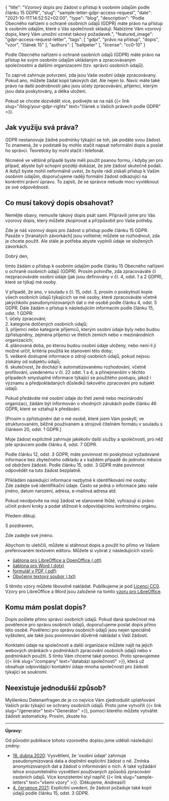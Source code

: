 {
    "title": "Vzorový dopis pro žádost o přístup k osobním údajům podle článku 15 GDPR",
    "slug": "sample-letter-gdpr-access-request",
    "date": "2021-10-11T14:52:52+02:00",
    "type": "blog",
    "description": "Podle Obecného nařízení o ochraně osobních údajů (GDPR) máte právo na přístup k osobním údajům, které o Vás společnosti skladují. Nabízíme Vám vzorový dopis, který Vám umožní vznést takový požadavek.",
    "featured_image": "gdpr-access-request-letter",
    "tags": [ "gdpr", "právo na přístup", "dopis", "vzor", "článek 15" ],
    "authors": [ "baltpeter" ],
    "license": "cc0-10"
}

Podle Obecného nařízení o ochraně osobních údajů (GDPR) máte právo na přístup ke svým osobním údajům ukládaným a zpracovávaným společnostmi a dalšími organizacemi (tzv. správci osobních údajů).

To zaprvé zahrnuje potvrzení, zda jsou Vaše osobní údaje zpracovávany. Pokud ano, můžete žádat kopii takových dat. Ale nejen to. Navíc máte také právo na další podrobnosti jako jsou účely zpracovávání, příjemci, kterým jsou data poskytovány, a délka uložení.

Pokud se chcete dozvědět více, podívejte se na náš {{< link slug="/blog/your-gdpr-rights" text="článek o Vašich právech podle GDPR" >}}.

## Jak využiju svá práva?

GDPR nestanovuje žádné podmínky týkající se toh, jak podáte svou žádost. To znamená, že v podstatě by mohlo stačit napsat neformální dopis a poslat ho správci. Teoreticky by mohl stačit i telefonát.

Nicméně ve většině případě byste měli použít psanou formu, i kdyby jen pro případ, abyste byli schopní později dokázat, že jste žádost skutečně podali. A ikdyž byste mohli neformálně uvést, že byste rádi získali přístup k Vašim osobním údajům, doporučujeme raději formální žádost odkazující na konkrétní právní úpravu. To zajistí, že se správce nebude moci vyvléknout ze své odpovědnosti.

## Co musí takový dopis obsahovat?

Nemějte obavy, nemusíte takový dopis psát sami. Připravili jsme pro Vás vzorový dopis, který můžete zkopírovat a přizpůsobit pro Vaše potřeby.

Zde je náš vzorový dopis pro žádost o přístup podle článku 15 GDPR. Pasáže v [hranatých závorkách] jsou volitelné; můžete se rozhodnout, zda je chcete použít. Ale stále je potřeba abyste vyplnili údaje ve <span class="blog-letter-fill-in">složených závorkách</span>.

<div class="blog-letter">
<p>Dobrý den,</p>

<p>tímto žádám o přístup k osobním údajům podle článku 15 Obecného nařízení o ochraně osobních údajů (GDPR). Prosím potvrďte, zda zpracováváte či nezpracováváte osobní údaje (jak jsou definovány v čl. 4, odst. 1 a 2 GDPR), které se týkají mé osoby.</p>

<p>V případě, že ano, v souladu s čl. 15, odst. 3, prosím o poskytnutí kopie všech osobních údajů týkajících se mé osoby, které zpracováváte včetně jakýchkoliv pseudonymizovaných dat o mé osobě podle článku 4, odst. 5 GDPR. Dále žádám o přístup k následujícím informacím podle článku 15, odst. 1 GDPR:<br>
1. účely zpracování;<br>
2. kategorie dotčených osobních údajů;<br>
3. příjemci nebo kategorie příjemců, kterým osobní údaje byly nebo budou zpřístupněny, zejména příjemci ve třetích zemích nebo v mezinárodních organizacích;<br>
4. plánovaná doba, po kterou budou osobní údaje uloženy, nebo není-li ji možné určit, kritéria použitá ke stanovení této doby;<br>
5. veškeré dostupné informace o zdroji osobních údajů, pokud nejsou získány od subjektu údajů;<br>
6. skutečnost, že dochází k automatizovanému rozhodování, včetně profilování, uvedenému v čl. 22 odst. 1 a 4, a přinejmenším v těchto případech smysluplné informace týkající se použitého postupu, jakož i významu a předpoklá­daných důsledků takového zpracování pro subjekt údajů.</p>

<p></p>

<p>Pokud předáváte mé osobní údaje do třetí země nebo mezinárodní organizaci, žádám být informován o vhodných zárukách podle článku 46 GDPR, které se vztahují k předávání.</p>

<p>[Prosím o zpřístupnění dat o mé osobě, které jsem Vám poskytl, ve strukturovaném, běžně používaném a strojově čitelném formátu v souladu s článkem 20, odst. 1 GDPR.]</p>

<p>Moje žádost explicitně zahrnuje jakékoliv další služby a společnosti, pro něž jste správcem podle článku 4, odst. 7 GDPR.</p>

<p>Podle článku 12, odst. 3 GDPR, máte povinnost mi poskytnout vyžadované informace bez zbytečného odkladu a v každém případě do jednoho měsíce od obdržení žádosti. Podle článku 15, odst. 3 GDPR máte povinnost odpovědět na tuto žádost bezplatně.</p>

<p>Přikládám následující informace nezbytné k identifikování mé osoby:<br>
<span class="blog-letter-fill-in">Zde zadejte své identifikační údaje. Často se jedná o informace jako vaše jméno, datum narození, adresa, e-mailová adresa atd.</span></p>

<p>Pokud neodpovíte na moji žádost ve stanovené lhůtě, vyhrazuji si právo učinit právní kroky a podat stížnost k odpovídajícímu kontrolnímu orgánu.</p>

<p>Předem děkuji.</p>

<p>S pozdravem,</p>

<p><span class="blog-letter-fill-in">Zde zadejte své jméno.</span></p>
</div>

Abychom to ulehčili, můžete si stáhnout dopis a použít ho přímo ve Vašem preferovaném textovém editoru. Můžete si vybrat z následujících vzorů:<!-- TODO: Host these ourselves and give them some nice buttons. -->

* [šablona pro LibreOffice a OpenOffice (.ott)](/downloads/vzorovy-dopis-zadost-o-pristup-gdpr-zadostioudaje.org.ott)
* [šablona pro Word (.dotx)](/downloads/vzorovy-dopis-zadost-o-pristup-gdpr-zadostioudaje.org.dotx)
* [formulář v PDF (.pdf)](/downloads/vzorovy-dopis-zadost-o-pristup-gdpr-zadostioudaje.org.pdf)
* [Obyčejný textový soubor (.txt)](/downloads/vzorovy-dopis-zadost-o-pristup-gdpr-zadostioudaje.org.txt)

S těmito vzory můžete libovolně nakládat. Publikujeme je pod [Licencí CC0](https://creativecommons.org/publicdomain/zero/1.0/deed.cs). Vzory pro LibreOffice a Word jsou založené na tomto [vzoru pro LibreOffice](https://extensions.libreoffice.org/templates/geschaeftsbrief-din-5008-2011-b-a4-ib).

## Komu mám poslat dopis?

Dopis pošlete přímo správci osobních údajů. Pokud daná společnost má pověřence pro správu osobních údajů, doporučujeme poslat dopis přímo této osobě. Pověřenci pro správu osobních údajů jsou nejen speciálně vyškoleni, ale také jsou povinnováni důvěrně nakládat s Vaší žádostí.

Konktatní údaje na společnosti a další organizace můžete najít na jejich webových stránkách v podmínkách zpracování osobních údajů nebo v podmínkách použití. S tímto Vám chceme také pomoci. Proto spravujemee {{< link slug="/company" text="databázi společností" >}}, která už obsahuje odpovídající kontaktní údaje mnoha společností pro žádosti týkající se soukromí.

## Neexistuje jednodušší způsob?

Myšlenkou Datenanfragen.de je co nejvíce Vám zjednodušit uplatňování Vašich práv týkající se ochrany osobních údajů. Proto jsme vytvořili {{< link slug="/generator" text="Generátor" >}}, pomocí kterého můžete vytvářet žádosti automaticky. Prosím, zkuste ho.

---

**Úpravy:**

Od původní publikace tohoto vzorového dopisu jsme udělali následující změny:

* [18. dubna 2020](https://github.com/datenanfragen/data/pull/562/commits/cde0c2a4943022a025e095a283b2043cf7c2ded0#diff-21e880eae2f2c4209d64e2fe3bf93b7f): Vysvětlení, že 'osobní údaje' zahrnuje pseudonymizovaná data a doplnění explicitní žádost o ně. Zmínka anonymizovaných dat a žádost o informování o nich. A také vyžádání lehce srozumitelného vysvětlení používaných způsobů zpracování osobních údajů. Více konzistentní styl napříč {{< link slug="sample-letters" text="všemi vzory" >}}. (Děkujeme, Andreasi!)
* [4. července 2021](https://github.com/datenanfragen/data/pull/1167/commits/9195228ca2838b1c7fcc688b2dfb4d5439452913#diff-036e3f066a7d5a0f8ff24b2cb2b5fdaaa7b3a692c84533fb32c1f95e7c46bf0d): Explicitní uvedení, že žádost požaduje také kopii údajů podle článku 15, odst. 3 GDPR.
